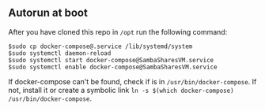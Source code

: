 ## Autorun at boot
After you have cloned this repo in `/opt` run the following command:

    $sudo cp docker-compose@.service /lib/systemd/system
    $sudo systemctl daemon-reload
    $sudo systemctl start docker-compose@SambaSharesVM.service
    $sudo systemctl enable docker-compose@SambaSharesVM.service

If docker-compose can't be found, check if is in `/usr/bin/docker-compose`. If not, install it or create a symbolic link `ln -s $(which docker-compose) /usr/bin/docker-compose`.